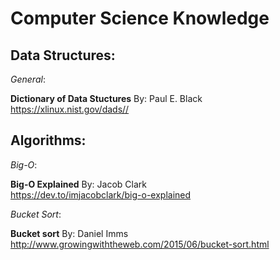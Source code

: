 # Computer Science Knowledge

## Data Structures:<br>
_General_:<br>

**Dictionary of Data Stuctures**
By: Paul E. Black<br>
https://xlinux.nist.gov/dads//


## Algorithms:<br>
_Big-O_:<br>

**Big-O Explained**
By: Jacob Clark<br>
https://dev.to/imjacobclark/big-o-explained

_Bucket Sort_:<br>

**Bucket sort**
By: Daniel Imms<br>
http://www.growingwiththeweb.com/2015/06/bucket-sort.html
